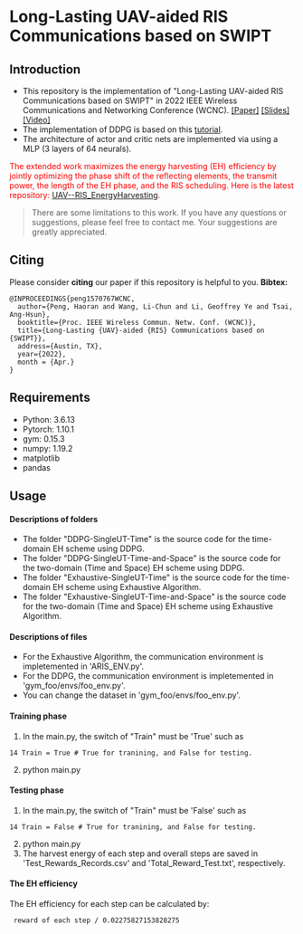 # Long-Lasting UAV-aided RIS Communications based on SWIPT
## Introduction
- This repository is the implementation of "Long-Lasting UAV-aided RIS Communications based on SWIPT" in 2022 IEEE Wireless Communications and Networking Conference (WCNC). [[Paper]](https://ieeexplore.ieee.org/document/9771999) [[Slides]](https://haoran-peng.github.io/Slides/EH_UAV_RIS.pdf) [[Video]](https://www.bilibili.com/video/BV1jL4y1F7oA#reply112394783936)
- The implementation of DDPG is based on this [tutorial](https://towardsdatascience.com/deep-deterministic-policy-gradients-explained-2d94655a9b7b).
- The architecture of actor and critic nets are implemented via using a MLP (3 layers of 64 neurals).

<font color="#FF0000">The extended work maximizes the energy harvesting (EH) efficiency by jointly optimizing the phase shift of the reflecting elements, the transmit power, the length of the EH phase, and the RIS scheduling. Here is the latest repository: [UAV--RIS_EnergyHarvesting](https://github.com/Haoran-Peng/UAV-RIS_EnergyHarvesting).</font>

> There are some limitations to this work. If you have any questions or suggestions, please feel free to contact me. Your suggestions are greatly appreciated.

## Citing
Please consider **citing** our paper if this repository is helpful to you.
**Bibtex:**
```
@INPROCEEDINGS{peng1570767WCNC,
  author={Peng, Haoran and Wang, Li-Chun and Li, Geoffrey Ye and Tsai, Ang-Hsun},
  booktitle={Proc. IEEE Wireless Commun. Netw. Conf. (WCNC)}, 
  title={Long-Lasting {UAV}-aided {RIS} Communications based on {SWIPT}},
  address={Austin, TX},
  year={2022},
  month = {Apr.}
}
```
## Requirements
- Python: 3.6.13
- Pytorch: 1.10.1
- gym: 0.15.3
- numpy: 1.19.2
- matplotlib
- pandas

## Usage
#### Descriptions of folders
- The folder "DDPG-SingleUT-Time" is the source code for the time-domain EH scheme using DDPG.
- The folder "DDPG-SingleUT-Time-and-Space" is the source code for the two-domain (Time and Space) EH scheme using DDPG.
- The folder "Exhaustive-SingleUT-Time" is the source code for the time-domain EH scheme using Exhaustive Algorithm.
- The folder "Exhaustive-SingleUT-Time-and-Space" is the source code for the two-domain (Time and Space) EH scheme using  Exhaustive Algorithm.

#### Descriptions of files
- For the Exhaustive Algorithm, the communication environment is impletemented in 'ARIS_ENV.py'.
- For the DDPG, the communication environment is impletemented in 'gym_foo/envs/foo_env.py'.
- You can change the dataset in 'gym_foo/envs/foo_env.py'.

#### Training phase
1. In the main.py, the switch of "Train" must be 'True' such as
```
14 Train = True # True for tranining, and False for testing.
```
2. python main.py

#### Testing phase
1. In the main.py, the switch of "Train" must be 'False' such as
```
14 Train = False # True for tranining, and False for testing.
```
2. python main.py
3. The harvest energy of each step and overall steps are saved in 'Test_Rewards_Records.csv' and 'Total_Reward_Test.txt', respectively.

#### The EH efficiency
The EH efficiency for each step can be calculated by:
```
 reward of each step / 0.02275827153828275
```
